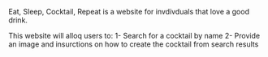 Eat, Sleep, Cocktail, Repeat is a website for invdivduals that love a good drink.

This website will alloq users to:
1- Search for a cocktail by name
2- Provide an image and insurctions on how to create the cocktail
from search results
